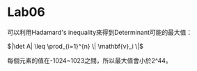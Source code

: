 # Lab06

可以利用Hadamard's inequality來得到Determinant可能的最大值：

$|\det A| \leq \prod_{i=1}^{n} \| \mathbf{v}_i \|$

每個元素的值在-1024~1023之間，所以最大值會小於2^44。